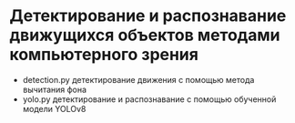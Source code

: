 # Детектирование и распознавание движущихся объектов методами компьютерного зрения
* detection.py детектирование движения с помощью метода вычитания фона
* yolo.py детектирование и распознавание с помощью обученной модели YOLOv8
